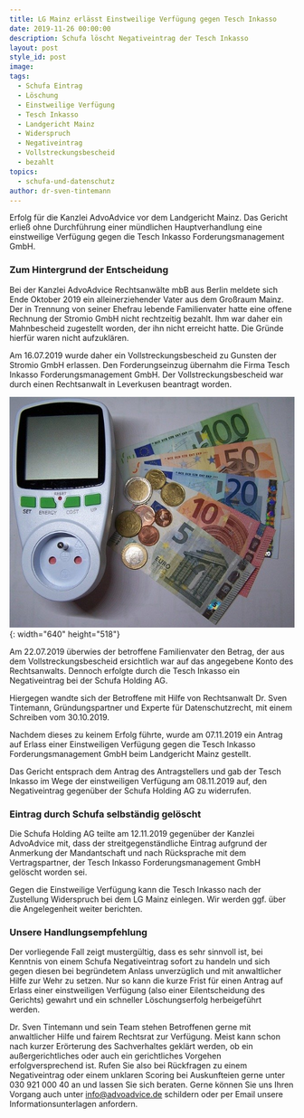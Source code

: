 ```yaml
---
title: LG Mainz erlässt Einstweilige Verfügung gegen Tesch Inkasso
date: 2019-11-26 00:00:00
description: Schufa löscht Negativeintrag der Tesch Inkasso
layout: post
style_id: post
image:
tags:
  - Schufa Eintrag
  - Löschung
  - Einstweilige Verfügung
  - Tesch Inkasso
  - Landgericht Mainz
  - Widerspruch
  - Negativeintrag
  - Vollstreckungsbescheid
  - bezahlt
topics:
  - schufa-und-datenschutz
author: dr-sven-tintemann
---
```


Erfolg f&uuml;r die Kanzlei AdvoAdvice vor dem Landgericht Mainz. Das Gericht erlie&szlig; ohne Durchf&uuml;hrung einer m&uuml;ndlichen Hauptverhandlung eine einstweilige Verf&uuml;gung gegen die Tesch Inkasso Forderungsmanagement GmbH.&nbsp;

### Zum Hintergrund der Entscheidung

Bei der Kanzlei AdvoAdvice Rechtsanw&auml;lte mbB aus Berlin meldete sich Ende Oktober 2019 ein alleinerziehender Vater aus dem Gro&szlig;raum Mainz. Der in Trennung von seiner Ehefrau lebende Familienvater hatte eine offene Rechnung der Stromio GmbH nicht rechtzeitig bezahlt. Ihm war daher ein Mahnbescheid zugestellt worden, der ihn nicht erreicht hatte. Die Gr&uuml;nde hierf&uuml;r waren nicht aufzukl&auml;ren.&nbsp;

Am 16.07.2019 wurde daher ein Vollstreckungsbescheid zu Gunsten der Stromio GmbH erlassen. Den Forderungseinzug &uuml;bernahm die Firma Tesch Inkasso Forderungsmanagement GmbH. Der Vollstreckungsbescheid war durch einen Rechtsanwalt in Leverkusen beantragt worden.&nbsp;

![Stromrechnung - Bild von Christian Oehlenberg auf Pixabay](/uploads/stromkosten-533818-640.jpg "Schufa löscht Eintrag der Tesch Inkasso für Stromio"){: width="640" height="518"}

Am 22.07.2019 &uuml;berwies der betroffene Familienvater den Betrag, der aus dem Vollstreckungsbescheid ersichtlich war auf das angegebene Konto des Rechtsanwalts. Dennoch erfolgte durch die Tesch Inkasso ein Negativeintrag bei der Schufa Holding AG.&nbsp;

Hiergegen wandte sich der Betroffene mit Hilfe von Rechtsanwalt Dr. Sven Tintemann, Gr&uuml;ndungspartner und Experte f&uuml;r Datenschutzrecht, mit einem Schreiben vom 30.10.2019.&nbsp;

Nachdem dieses zu keinem Erfolg f&uuml;hrte, wurde am 07.11.2019 ein Antrag auf Erlass einer Einstweiligen Verf&uuml;gung gegen die Tesch Inkasso Forderungsmanagement GmbH beim Landgericht Mainz gestellt.&nbsp;

Das Gericht entsprach dem Antrag des Antragstellers und gab der Tesch Inkasso im Wege der einstweiligen Verf&uuml;gung am 08.11.2019 auf, den Negativeintrag gegen&uuml;ber der Schufa Holding AG zu widerrufen.&nbsp;

### Eintrag durch Schufa selbst&auml;ndig gelöscht

Die Schufa Holding AG teilte am 12.11.2019 gegen&uuml;ber der Kanzlei AdvoAdvice mit, dass der streitgegenst&auml;ndliche Eintrag aufgrund der Anmerkung der Mandantschaft und nach R&uuml;cksprache mit dem Vertragspartner, der Tesch Inkasso Forderungsmanagement GmbH gelöscht worden sei.&nbsp;

Gegen die Einstweilige Verf&uuml;gung kann die Tesch Inkasso nach der Zustellung Widerspruch bei dem LG Mainz einlegen. Wir werden ggf. &uuml;ber die Angelegenheit weiter berichten.&nbsp;

### Unsere Handlungsempfehlung

Der vorliegende Fall zeigt musterg&uuml;ltig, dass es sehr sinnvoll ist, bei Kenntnis von einem Schufa Negativeintrag sofort zu handeln und sich gegen diesen bei begr&uuml;ndetem Anlass unverz&uuml;glich und mit anwaltlicher Hilfe zur Wehr zu setzen. Nur so kann die kurze Frist f&uuml;r einen Antrag auf Erlass einer einstweiligen Verf&uuml;gung (also einer Eilentscheidung des Gerichts) gewahrt und ein schneller Löschungserfolg herbeigef&uuml;hrt werden.&nbsp;

Dr. Sven Tintemann und sein Team stehen Betroffenen gerne mit anwaltlicher Hilfe und fairem Rechtsrat zur Verf&uuml;gung. Meist kann schon nach kurzer Erörterung des Sachverhaltes gekl&auml;rt werden, ob ein au&szlig;ergerichtliches oder auch ein gerichtliches Vorgehen erfolgversprechend ist. Rufen Sie also bei R&uuml;ckfragen zu einem Negativeintrag oder einem unklaren Scoring bei Auskunfteien gerne unter 030 921 000 40 an und lassen Sie sich beraten. Gerne können Sie uns Ihren Vorgang auch unter info@advoadvice.de schildern oder per Email unsere Informationsunterlagen anfordern.&nbsp;

&nbsp;